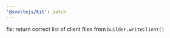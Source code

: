 ```yaml
---
'@sveltejs/kit': patch
---
```


fix: return correct list of client files from `builder.writeClient()`
